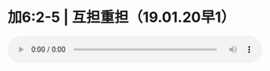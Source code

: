 # 加6:2-5 | 互担重担（19.01.20早1）

<audio style="width: 100%;" preload="false" controls controlslist="nodownload"><source src="http://file.simai.life/audio/mp3/old/27327.mp3" type="audio/mpeg">Your browser does not support the audio element.</audio>


